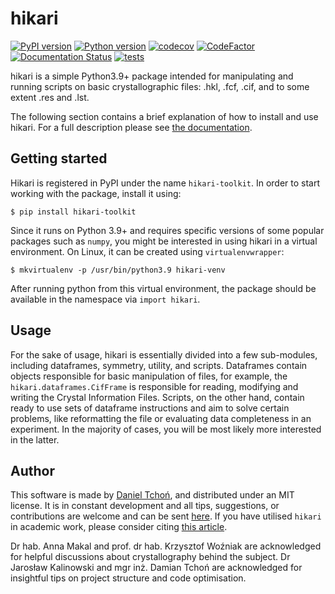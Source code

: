 # hikari

[![PyPI version](https://img.shields.io/pypi/v/hikari-toolkit)](https://pypi.org/project/hikari-toolkit/)
[![Python version](https://img.shields.io/pypi/pyversions/hikari-toolkit.svg)](https://www.python.org/downloads/release/python-3615/)
[![codecov](https://codecov.io/gh/Baharis/hikari/branch/master/graph/badge.svg?token=SWKKW0LSKQ)](https://codecov.io/gh/Baharis/hikari)
[![CodeFactor](https://www.codefactor.io/repository/github/baharis/hikari/badge)](https://www.codefactor.io/repository/github/baharis/hikari)
[![Documentation Status](https://readthedocs.org/projects/hikari/badge/?version=stable)](https://hikari.readthedocs.io/en/stable/?badge=stable)
[![tests](https://github.com/Baharis/hikari/actions/workflows/codecov.yml/badge.svg?branch=master)](https://github.com/Baharis/hikari/actions/workflows/codecov.yml)

hikari is a simple Python3.9+ package intended for manipulating and running 
scripts on basic crystallographic files:
.hkl, .fcf, .cif, and to some extent .res and .lst.

The following section contains a brief explanation of how to install 
and use hikari. For a full description please see
[the documentation](https://hikari.readthedocs.io/en/stable/?badge=stable).

## Getting started

Hikari is registered in PyPI under the name `hikari-toolkit`.
In order to start working with the package, install it using:

    $ pip install hikari-toolkit

Since it runs on Python 3.9+ and requires specific versions of some popular
packages such as `numpy`, you might be interested in using hikari
in a virtual environment. On Linux, it can be created using `virtualenvwrapper`:

    $ mkvirtualenv -p /usr/bin/python3.9 hikari-venv

After running python from this virtual environment,
the package should be available in the namespace via `import hikari`.

## Usage

For the sake of usage, hikari is essentially divided into a few sub-modules,
including dataframes, symmetry, utility, and scripts.
Dataframes contain objects responsible for basic manipulation of files,
for example, the `hikari.dataframes.CifFrame` is responsible for
reading, modifying and writing the Crystal Information Files.
Scripts, on the other hand, contain ready to use sets of dataframe
instructions and aim to solve certain problems, like reformatting the file
or evaluating data completeness in an experiment. In the majority of cases,
you will be most likely more interested in the latter.

## Author

This software is made by
[Daniel Tchoń](https://www.researchgate.net/profile/Daniel-Tchon),
and distributed under an MIT license. It is in constant development and all
tips, suggestions, or contributions are welcome and can be sent
[here](mailto:dtchon@chem.uw.edu.pl).
If you have utilised `hikari` in academic work, please consider citing 
[this article](https://doi.org/10.1107/S2052252521009532).

Dr hab. Anna Makal and prof. dr hab. Krzysztof Woźniak are
acknowledged for helpful discussions about crystallography behind the subject.
Dr Jarosław Kalinowski and mgr inż. Damian Tchoń are acknowledged
for insightful tips on project structure and code optimisation.
